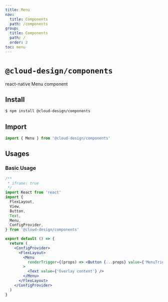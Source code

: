 ```yaml
---
title: Menu
nav:
  title: Components
  path: /components
group:
  title: Components
  path: /
  order: 2
toc: menu
---
```


# `@cloud-design/components`

react-native Menu component

## Install

```sh
$ npm install @cloud-design/components
```

## Import

```js
import { Menu } from '@cloud-design/components'
```

## Usages

### Basic Usage

```jsx
/**
 * iframe: true
 */
import React from 'react'
import {
  FlexLayout,
  View,
  Button,
  Text,
  Menu,
  ConfigProvider,
} from '@cloud-design/components'

export default () => {
  return (
    <ConfigProvider>
      <FlexLayout>
        <Menu
          renderTrigger={(props) => <Button {...props} value={'MenuTrigger'} />}
        >
          <Text value={'Overlay content'} />
        </Menu>
      </FlexLayout>
    </ConfigProvider>
  )
}
```
